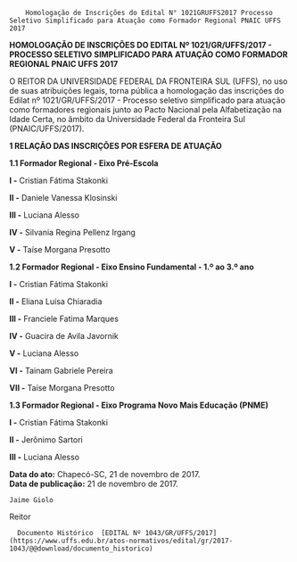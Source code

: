         Homologação de Inscrições do Edital N° 1021GRUFFS2017 Processo Seletivo Simplificado para Atuação como Formador Regional PNAIC UFFS 2017  

**HOMOLOGAÇÃO DE INSCRIÇÕES DO EDITAL Nº 1021/GR/UFFS/2017 - PROCESSO SELETIVO SIMPLIFICADO PARA ATUAÇÃO COMO FORMADOR REGIONAL PNAIC UFFS 2017**

  

 O REITOR DA UNIVERSIDADE FEDERAL DA FRONTEIRA SUL (UFFS), no uso de suas atribuições legais, torna pública a homologação das inscrições do Edilat nº 1021/GR/UFFS/2017 - Processo seletivo simplificado para atuação como formadores regionais junto ao Pacto Nacional pela Alfabetização na Idade Certa, no âmbito da Universidade Federal da Fronteira Sul (PNAIC/UFFS/2017).

  **1 RELAÇÃO DAS INSCRIÇÕES POR ESFERA DE ATUAÇÃO**

 **1.1 Formador Regional - Eixo Pré-Escola**

 **I -** Cristian Fátima Stakonki

 **II -** Daniele Vanessa Klosinski

 **III -** Luciana Alesso

 **IV -** Silvania Regina Pellenz Irgang

 **V -** Taíse Morgana Presotto

 **1.2 Formador Regional - Eixo Ensino Fundamental - 1.º ao 3.º ano**

 **I -** Cristian Fátima Stakonki

 **II -** Eliana Luísa Chiaradia

 **III -** Franciele Fatima Marques

 **IV -** Guacira de Avila Javornik

 **V -** Luciana Alesso

 **VI -** Tainam Gabriele Pereira

 **VII -** Taíse Morgana Presotto

 **1.3 Formador Regional - Eixo Programa Novo Mais Educação (PNME)**

 **I -** Cristian Fátima Stakonki

 **II -** Jerônimo Sartori

 **III -** Luciana Alesso

   **Data do ato:** Chapecó-SC, 21 de novembro de 2017.   
 **Data de publicação:**  21 de novembro de 2017. 

    Jaime Giolo   
 Reitor 

      Documento Histórico  [EDITAL Nº 1043/GR/UFFS/2017](https://www.uffs.edu.br/atos-normativos/edital/gr/2017-1043/@@download/documento_historico)     
      